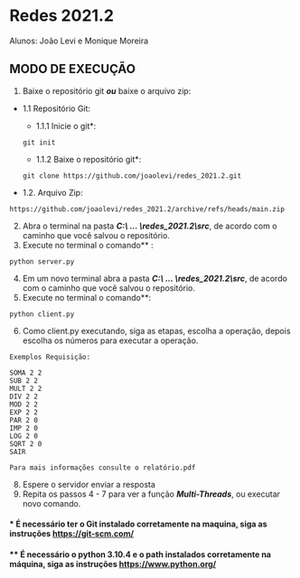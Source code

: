 # Redes 2021.2
Alunos: João Levi e Monique Moreira

## MODO DE EXECUÇÃO
1. Baixe o repositório git ***ou*** baixe o arquivo zip:

* 1.1 Repositório Git:

  * 1.1.1 Inicie o git*: 
  ```
  git init
  ```
  
  * 1.1.2 Baixe o repositório git*: 
  ```
  git clone https://github.com/joaolevi/redes_2021.2.git
  ```
  
* 1.2. Arquivo Zip: 
```
https://github.com/joaolevi/redes_2021.2/archive/refs/heads/main.zip
```

2. Abra o terminal na pasta ***C:\ ... \redes_2021.2\src***, de acordo com o caminho que você salvou o repositório.
3. Execute no terminal o comando** : 
```
python server.py
```
4. Em um novo terminal abra a pasta ***C:\ ... \redes_2021.2\src***,  de acordo com o caminho que você salvou o repositório.
5. Execute no terminal o comando**: 
```
python client.py
```
6. Como client.py executando, siga as etapas, escolha a operação, depois escolha os números para executar a operação.
```
Exemplos Requisição: 

SOMA 2 2 
SUB 2 2
MULT 2 2
DIV 2 2
MOD 2 2
EXP 2 2
PAR 2 0
IMP 2 0
LOG 2 0
SQRT 2 0
SAIR

Para mais informações consulte o relatório.pdf
```
8. Espere o servidor enviar a resposta
9. Repita os passos 4 - 7 para ver a função ***Multi-Threads***, ou executar novo comando.

#### * É necessário ter o Git instalado corretamente na maquina, siga as instruções https://git-scm.com/

#### ** É necessário o python 3.10.4 e o path  instalados corretamente na máquina, siga as instruções https://www.python.org/
